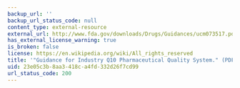 ```yaml
---
backup_url: ''
backup_url_status_code: null
content_type: external-resource
external_url: http://www.fda.gov/downloads/Drugs/Guidances/ucm073517.pdf
has_external_license_warning: true
is_broken: false
license: https://en.wikipedia.org/wiki/All_rights_reserved
title: '"Guidance for Industry Q10 Pharmaceutical Quality System." (PDF)'
uid: 23e05c3b-8aa3-418c-a4fd-332d26f7cd99
url_status_code: 200
---
```


